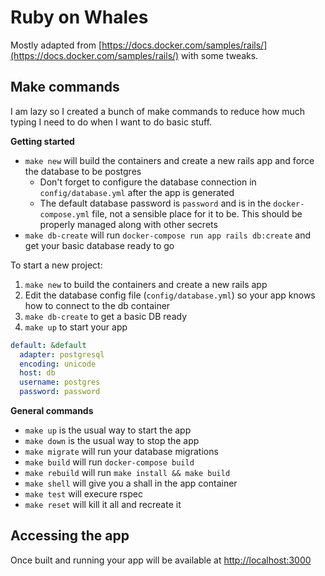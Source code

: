 # Ruby on Whales

Mostly adapted from [https://docs.docker.com/samples/rails/](https://docs.docker.com/samples/rails/) with some tweaks.

## Make commands

I am lazy so I created a bunch of make commands to reduce how much typing I need to do when I want to do basic stuff.

**Getting started**
- `make new` will build the containers and create a new rails app and force the database to be postgres
  - Don't forget to configure the database connection in `config/database.yml` after the app is generated
  - The default database password is `password` and is in the `docker-compose.yml` file, not a sensible place for it to be. This should be properly managed along with other secrets
- `make db-create` will run `docker-compose run app rails db:create` and get your basic database ready to go

To start a new project:
1. `make new` to build the containers and create a new rails app
2. Edit the database config file (`config/database.yml`) so your app knows how to connect to the db container
3. `make db-create` to get a basic DB ready
4. `make up` to start your app

```yml
default: &default
  adapter: postgresql
  encoding: unicode
  host: db
  username: postgres
  password: password
```

**General commands**
- `make up` is the usual way to start the app
- `make down` is the usual way to stop the app
- `make migrate` will run your database migrations
- `make build` will run `docker-compose build`
- `make rebuild` will run `make install && make build`
- `make shell` will give you a shall in the app container
- `make test` will execure rspec
- `make reset` will kill it all and recreate it

## Accessing the app

Once built and running your app will be available at [http://localhost:3000](http://localhost:3000)